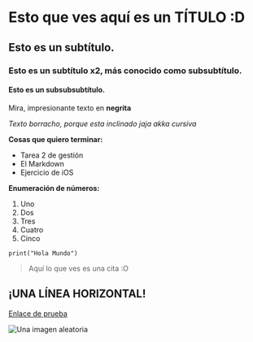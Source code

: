 # Esto que ves aquí es un TÍTULO :D
## Esto es un subtítulo.
### Esto es un subtítulo x2, más conocido como subsubtítulo.
#### Esto es un subsubsubtítulo.

Mira, impresionante texto en **negrita**

*Texto borracho, porque esta inclinado jaja akka cursiva*

**Cosas que quiero terminar:**
- Tarea 2 de gestión
- El Markdown
- Ejercicio de iOS

**Enumeración de números:**
1. Uno
2. Dos
3. Tres
4. Cuatro
5. Cinco

`print("Hola Mundo")`

> Aquí lo que ves es una cita :O

¡UNA LÍNEA HORIZONTAL!
---
[Enlace de prueba](https://www.cev.com/)

![Una imagen aleatoria](https://encrypted-tbn0.gstatic.com/images?q=tbn:ANd9GcSvoPB5CTPH6ndQ8v4IsELURVAw2SoJowMeCQ&usqp=CAU)
